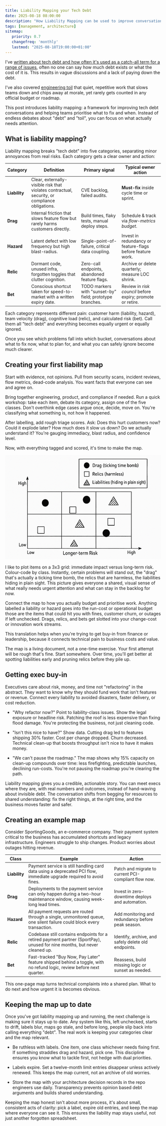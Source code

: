 ```yaml
---
title: Liability Mapping your Tech Debt
date: 2025-08-18 08:00:00
description: "How Liability Mapping can be used to improve conversations around tech debt, help teams prioritise which areas they should start paying back and when. The aim is to cut through the noise of 'debt', 'toil' and everything in between, surfacing what actually matters so teams can spend less time debating and more time making clear progress."
tags: [management, architecture]
sitemap:
   priority: 0.7
   changefreq: 'monthly'
   lastmod: "2025-08-18T19:00:00+01:00"
---
```


I've [written about tech debt and how often it's used as a catch-all term for a range of issues](/reconsidering-tech-debt), often no one can say how much debt exists or what the cost of it is. This results in vague discussions and a lack of paying down the debt.

I've also covered [engineering toil](/engineering-toil) that quiet, repetitive work that slows teams down and chips away at morale, yet rarely gets counted in any official budget or roadmap.

This post introduces liability mapping: a framework for improving tech debt conversations and helping teams prioritise what to fix and when. Instead of endless debates about "debt" and "toil", you can focus on what actually needs attention.

## What is liability mapping?

Liability mapping breaks "tech debt" into five categories, separating minor annoyances from real risks. Each category gets a clear owner and action:

| Category      | Definition                                                                                     | Primary signal                                           | Typical owner action                                       |
|---------------|------------------------------------------------------------------------------------------------|----------------------------------------------------------|------------------------------------------------------------|
| **Liability** | Clear, externally-visible risk that violates contractual, security, or compliance obligations. | CVE backlog, failed audits.                              | **Must-fix** inside cycle time or sprint.                  |
| **Drag**      | Internal friction that slows feature flow but rarely harms customers directly.                 | Build times, flaky tests, manual deploy steps.           | Schedule & track via *flow-metrics budget*.                |
| **Hazard**    | Latent defect with low frequency but high blast-radius.                                        | Single-point-of-failure, critical data coupling.         | Invest in redundancy or feature-flags before feature work. |
| **Relic**     | Dormant code, unused infra, forgotten toggles that clutter cognition.                          | Zero-call endpoints, abandoned feature flags.            | Archive or delete quarterly; measure LOC shrink.           |
| **Bet**       | Conscious shortcut taken for speed-to-market with a written expiry date.                       | TODO markers with "sunset-by" field; prototype branches. | Review in *risk council* before expiry; promote or retire. |

Each category represents different pain: customer harm (liability, hazard), team velocity (drag), cognitive load (relic), and calculated risk (bet). Call them all "tech debt" and everything becomes equally urgent or equally ignored.

Once you see which problems fall into which bucket, conversations about what to fix now, what to plan for, and what you can safely ignore become much clearer.

## Creating your first liability map

Start with evidence, not opinions. Pull from security scans, incident reviews, flow metrics, dead-code analysis. You want facts that everyone can see and agree on.

Bring together engineering, product, and compliance if needed. Run a quick workshop: take each item, debate its category, assign one of the five classes. Don't overthink edge cases argue once, decide, move on. You're classifying what something is, not how it happened.

After labelling, add rough triage scores. Ask: Does this hurt customers now? Could it explode later? How much does it slow us down? Do we actually understand it? You're gauging immediacy, blast radius, and confidence level.

Now, with everything tagged and scored, it's time to make the map.

![Graph showing a liability map in grid form](/assets/images/liability-mapping-grid.png)

I like to plot items on a 3x3 grid: immediate impact versus long-term risk. Colour-code by class. Instantly, certain problems will stand out, the "drag" that's actually a ticking time bomb, the relics that are harmless, the liabilities hiding in plain sight. This picture gives everyone a shared, visual sense of what really needs urgent attention and what can stay in the backlog for now.

Connect the map to how you actually budget and prioritise work. Anything labelled a liability or hazard goes into the run-cost or operational budget those are the items that could hit you with fines, customer churn, or outages if left unchecked. Drags, relics, and bets get slotted into your change-cost or innovation work streams.

This translation helps when you're trying to get buy-in from finance or leadership, because it connects technical pain to business costs and value.

The map is a living document, not a one-time exercise. Your first attempt will be rough that's fine. Start somewhere. Over time, you'll get better at spotting liabilities early and pruning relics before they pile up.

## Getting exec buy-in

Executives care about risk, money, and time not "refactoring" in the abstract. They want to know why they should fund work that isn't features or revenue. Connect every liability to avoided disasters, faster delivery, or cost reduction.

- "Why refactor now?" Point to liability-class issues. Show the legal exposure or headline risk. Patching the roof is less expensive than fixing flood damage. You're protecting the business, not just cleaning code.

- "Isn't this nice to have?" Show data. Cutting drag led to features shipping 30% faster. Cost per change dropped. Churn decreased. Technical clean-up that boosts throughput isn't nice to have it makes money.

- "We can't pause the roadmap." The map shows why 15% capacity on clean-up compounds over time: less firefighting, predictable launches, declining run-costs. You're not pausing the roadmap you're clearing the path.

Liability mapping gives you a credible, actionable story. You can meet execs where they are, with real numbers and outcomes, instead of hand-waving about invisible debt. The conversation shifts from begging for resources to shared understanding: fix the right things, at the right time, and the business moves faster and safer.

## Creating an example map

Consider SportingGoods, an e-commerce company. Their payment system critical to the business has accumulated shortcuts and legacy infrastructure. Engineers struggle to ship changes. Product worries about outages hitting revenue.

| Class         | Example                                                                                                                   | Action                                               |
|---------------|---------------------------------------------------------------------------------------------------------------------------|------------------------------------------------------|
| **Liability** | Payment service is still handling card data using a deprecated PCI flow, immediate upgrade required to avoid fines.       | Patch and migrate to current PCI-compliant flow now. |
| **Drag**      | Deployments to the payment service can only happen during a two-hour maintenance window, causing week-long lead times.    | Invest in zero-downtime deploys and automation.      |
| **Hazard**    | All payment requests are routed through a single, unmonitored queue, one silent failure could block every transaction.    | Add monitoring and redundancy before peak season.    |
| **Relic**     | Codebase still contains endpoints for a retired payment partner (SportPay), unused for nine months, but never cleaned up. | Identify, archive, and safely delete old endpoints.  |
| **Bet**       | Fast-tracked "Buy Now, Pay Later" feature shipped behind a toggle, with no refund logic, review before next quarter.      | Reassess, build missing logic or sunset as needed.   |

This one-page map turns technical complaints into a shared plan. What to do next and how urgent it is becomes obvious.

## Keeping the map up to date

Once you've got liability mapping up and running, the next challenge is making sure it stays up to date. Any system like this, left unchecked, starts to drift, labels blur, maps go stale, and before long, people slip back into calling everything "debt". The real work is keeping your categories clear and the map relevant.

- Be ruthless with labels. One item, one class whichever needs fixing first. If something straddles drag and hazard, pick one. This discipline ensures you know what to tackle first, not hedge with dual priorities.

- Labels expire. Set a twelve-month limit entries disappear unless actively renewed. This keeps the map current, not an archive of old worries.

- Store the map with your architecture decision records in the repo engineers use daily. Transparency prevents opinion based debt arguments and builds shared understanding.

Keeping the map honest isn't about more process, it's about small, consistent acts of clarity: pick a label, expire old entries, and keep the map where everyone can see it. This ensures the liability map stays useful, not just another forgotten spreadsheet.
